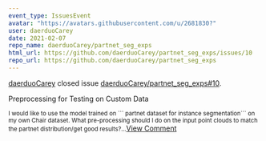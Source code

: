 ```yaml
---
event_type: IssuesEvent
avatar: "https://avatars.githubusercontent.com/u/2681830?"
user: daerduoCarey
date: 2021-02-07
repo_name: daerduoCarey/partnet_seg_exps
html_url: https://github.com/daerduoCarey/partnet_seg_exps/issues/10
repo_url: https://github.com/daerduoCarey/partnet_seg_exps
---
```


<a href='https://github.com/daerduoCarey' target='_blank'>daerduoCarey</a> closed issue <a href='https://github.com/daerduoCarey/partnet_seg_exps/issues/10' target='_blank'>daerduoCarey/partnet_seg_exps#10</a>.

<p>Preprocessing for Testing on Custom Data</p><small>I would like to use the model trained on ``` partnet dataset for instance segmentation``` on my own Chair dataset. What pre-processing should I do on the input point clouds to match the partnet distribution/get good results?...</small><a href='https://github.com/daerduoCarey/partnet_seg_exps/issues/10' target='_blank'>View Comment</a>